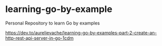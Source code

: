 # learning-go-by-example
Personal Repository to learn Go by examples

https://dev.to/aurelievache/learning-go-by-examples-part-2-create-an-http-rest-api-server-in-go-1cdm
